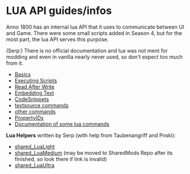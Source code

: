 # LUA API guides/infos

Anno 1800 has an internal lua API that it uses to communicate between UI and Game. There were some small scripts added in Season 4, but for the most part, the lua API serves this purpose.

(Serp:) There is no official documentation and lua was not ment for modding and even in vanilla nearly never used, so don't expect too much from it.

- [Basics](./basics.md)
- [Executing Scripts](./ExecutingScripts.md)
- [Read After Write](./ReadAfterWrite.md)
- [Embedding Text](./textembeds.md)
- [CodeSnippets](./CodeSnippets.md)
- [textsource commands](./ts_commands.txt)
- [other commands](./other_commands.txt)
- [PropertyIDs](./PropertyIDs.txt)
- [Documentation of some lua commands](./documentation.md)

**Lua Helpers** written by Serp (with help from Taubenangriff and Pnski):  
- [shared_LuaLight](https://github.com/Serpens66/Anno-1800-SharedMods-for-Modders-/tree/main/shared_LuaLight)
- [shared_LuaMedium](https://github.com/Serpens66/Anno-1800-Mods/tree/master/WorkInProgress-Mods/shared_LuaMedium)  (may be moved to SharedMods Repo after its finished, so look there if link is invalid)
- [shared_LuaUltra](https://github.com/Serpens66/Anno-1800-Mods/tree/master/WorkInProgress-Mods/shared_LuaUltra) 
